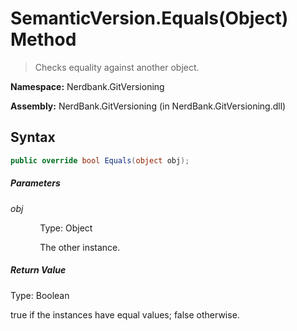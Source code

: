 # SemanticVersion.Equals(Object) Method
> Checks equality against another object.

**Namespace:** Nerdbank.GitVersioning

**Assembly:** NerdBank.GitVersioning (in NerdBank.GitVersioning.dll)
## Syntax
~~~~csharp
public override bool Equals(object obj);
~~~~
##### Parameters
*obj*

&nbsp;&nbsp;&nbsp;&nbsp;&nbsp;&nbsp;&nbsp;&nbsp;&nbsp;&nbsp;&nbsp;&nbsp;Type: Object

&nbsp;&nbsp;&nbsp;&nbsp;&nbsp;&nbsp;&nbsp;&nbsp;&nbsp;&nbsp;&nbsp;&nbsp;The other instance.


##### Return Value
Type: Boolean

true if the instances have equal values; false otherwise.

